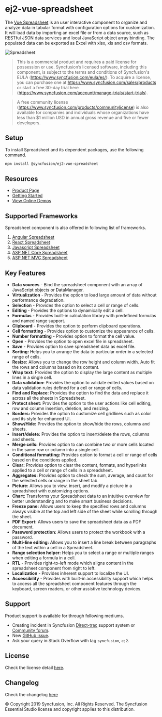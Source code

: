 # ej2-vue-spreadsheet

The [Vue Spreadsheet](https://www.syncfusion.com/vue-ui-components/vue-spreadsheet?utm_source=npm&utm_medium=listing&utm_campaign=vue-spreadsheet-npm) is an user interactive component to organize and analyze data in tabular format with configuration options for customization. It will load data by importing an excel file or from a data source, such as RESTful JSON data services and local JavaScript object array binding. The populated data can be exported as Excel with xlsx, xls and csv formats.

![Spreadsheet](https://ej2.syncfusion.com/products/images/spreadsheet/readme.gif)

> This is a commercial product and requires a paid license for possession or use. Syncfusion’s licensed software, including this component, is subject to the terms and conditions of Syncfusion's EULA (https://www.syncfusion.com/eula/es/). To acquire a license, you can purchase one at https://www.syncfusion.com/sales/products or start a free 30-day trial here (https://www.syncfusion.com/account/manage-trials/start-trials).

> A free community license (https://www.syncfusion.com/products/communitylicense) is also available for companies and individuals whose organizations have less than $1 million USD in annual gross revenue and five or fewer developers.

## Setup

To install Spreadsheet and its dependent packages, use the following command.

```sh
npm install @syncfusion/ej2-vue-spreadsheet
```

## Resources

* [Product Page](https://www.syncfusion.com/vue-ui-components/vue-spreadsheet?utm_source=npm&utm_medium=listing&utm_campaign=vue-spreadsheet-npm)
* [Getting Started](https://ej2.syncfusion.com/vue/documentation/spreadsheet/getting-started/?utm_source=npm&utm_medium=listing&utm_campaign=vue-spreadsheet-npm)
* [View Online Demos](https://ej2.syncfusion.com/vue/demos/?utm_source=npm&utm_medium=listing&utm_campaign=vue-spreadsheet-npm#/material/spreadsheet/default.html)

## Supported Frameworks

Spreadsheet component is also offered in following list of frameworks.

1. [Angular Spreadsheet](https://www.syncfusion.com/angular-ui-components/angular-spreadsheet?utm_source=npm&utm_medium=listing&utm_campaign=vue-spreadsheet-npm)
2. [React Spreadsheet](https://www.syncfusion.com/react-ui-components/react-spreadsheet?utm_source=npm&utm_medium=listing&utm_campaign=vue-spreadsheet-npm)
3. [Javascript Spreadsheet](https://www.syncfusion.com/javascript-ui-controls/js-spreadsheet?utm_source=npm&utm_medium=listing&utm_campaign=vue-spreadsheet-npm)
4. [ASP.NET Core Spreadsheet](https://www.syncfusion.com/aspnet-core-ui-controls/spreadsheet?utm_source=npm&utm_medium=listing&utm_campaign=vue-spreadsheet-npm)
5. [ASP.NET MVC Spreadsheet](https://www.syncfusion.com/aspnet-mvc-ui-controls/spreadsheet?utm_source=npm&utm_medium=listing&utm_campaign=vue-spreadsheet-npm)

## Key Features

- **Data sources** - Bind the spreadsheet component with an array of JavaScript objects or DataManager.
- **Virtualization** - Provides the option to load large amount of data without performance degradation.
- **Selection** - Provides the option to select a cell or range of cells.
- **Editing** -  Provides the options to dynamically edit a cell.
- **Formulas** - Provides built-in calculation library with predefined formulas and named range support.
- **Clipboard** - Provides the option to perform clipboard operations.
- **Cell formatting** - Provides option to customize the appearance of cells.
- **Number formatting** - Provides option to format the cell value.
- **Open** - Provides the option to open excel file in spreadsheet.
- **Save** - Provides option to save spreadsheet data as excel file.
- **Sorting:** Helps you to arrange the data to particular order in a selected range of cells.
- **Resize:** Allows you to change the row height and column width. Auto fit the rows and columns based on its content.
- **Wrap text:** Provides the option to display the large content as multiple lines in a single cell.
- **Data validation:** Provides the option to validate edited values based on data validation rules defined for a cell or range of cells.
- **Find and Replace:** Provides the option to find the data and replace it across all the sheets in Spreadsheet.
- **Protect sheet:** Provides the option to  the user actions like cell editing, row and column insertion, deletion, and resizing.
- **Borders:** Provides the option to customize cell gridlines such as color and its style for enhanced UI.
- **Show/Hide:** Provides the option to show/hide the rows, columns and sheets.
- **Insert/delete:** Provides the option to insert/delete the rows, columns and sheets.
- **Merge cells:** Provides option to can combine two or more cells located in the same row or column into a single cell.
- **Conditional formatting:** Provides option to format a cell or range of cells based on the conditions applied.
- **Clear:** Provides option to clear the content, formats, and hyperlinks applied to a cell or range of cells in a spreadsheet.
- **Aggregates:** Provides option to check the sum, average, and count for the selected cells or range in the sheet tab.
- **Picture:** Allows you to view, insert, and modify a picture in a spreadsheet with customizing options.
- **Chart:** Transforms your Spreadsheet data to an intuitive overview for better understanding and to make smart business decisions.
- **Freeze pane:** Allows users to keep the specified rows and columns always visible at the top and left side of the sheet while scrolling through the sheet.
- **PDF Export:** Allows users to save the spreadsheet data as a PDF document.
- **Password protection:** Allows users to protect the workbook with a password.
- **Multi-line editing:** Allows you to insert a line break between paragraphs of the text within a cell in a Spreadsheet.
- **Range selection helper:** Helps you to select a range or multiple ranges when editing a formula in a cell.
- **RTL** - Provides right-to-left mode which aligns content in the spreadsheet component from right to left.
- **Localization** - Provides inherent support to localize the UI.
- **Accessibility** - Provides with built-in accessibility support which helps to access all the spreadsheet component features through the keyboard, screen readers, or other assistive technology devices.

## Support

Product support is available for through following mediums.

* Creating incident in Syncfusion [Direct-trac](https://www.syncfusion.com/support/directtrac/incidents?utm_source=npm&utm_medium=listing&utm_campaign=vue-spreadsheet-npm) support system or [Community forum](https://www.syncfusion.com/forums/essential-js2?utm_source=npm&utm_medium=listing&utm_campaign=vue-spreadsheet-npm).
* New [GitHub issue](https://github.com/syncfusion/ej2-vue-ui-components/issues/new?utm_source=npm&utm_medium=listing&utm_campaign=vue-spreadsheet-npm).
* Ask your query in Stack Overflow with tag `syncfusion`, `ej2`.

## License

Check the license detail [here](https://github.com/syncfusion/ej2-javascript-ui-controls/blob/master/license?utm_source=npm&utm_medium=listing&utm_campaign=vue-spreadsheet-npm).

## Changelog

Check the changelog [here](https://github.com/syncfusion/ej2-vue-ui-components/blob/master/components/spreadsheet/CHANGELOG.md?utm_source=npm&utm_medium=listing&utm_campaign=vue-spreadsheet-npm)

&copy; Copyright 2019 Syncfusion, Inc. All Rights Reserved. The Syncfusion Essential Studio license and copyright applies to this distribution.